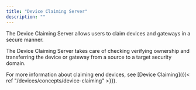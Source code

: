 ```yaml
---
title: "Device Claiming Server"
description: ""
---
```


The Device Claiming Server allows users to claim devices and gateways in a secure manner.

<!--more-->

The Device Claiming Server takes care of checking verifying ownership and transferring the device or gateway from a source to a target security domain.

For more information about claiming end devices, see [Device Claiming]({{< ref "/devices/concepts/device-claiming" >}}).
